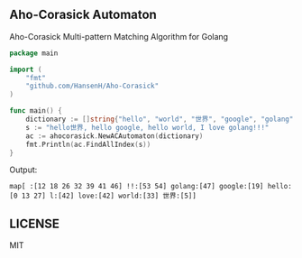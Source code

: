 ## Aho-Corasick Automaton

Aho-Corasick Multi-pattern Matching Algorithm for Golang

``` go
package main

import (
	"fmt"
	"github.com/HansenH/Aho-Corasick"
)

func main() {
	dictionary := []string{"hello", "world", "世界", "google", "golang", "c++", "love", " ", "l", "!!"}
	s := "hello世界, hello google, hello world, I love golang!!!"
	ac := ahocorasick.NewACAutomaton(dictionary)
	fmt.Println(ac.FindAllIndex(s))
}
```

Output:
```
map[ :[12 18 26 32 39 41 46] !!:[53 54] golang:[47] google:[19] hello:[0 13 27] l:[42] love:[42] world:[33] 世界:[5]]
```

## LICENSE

MIT
